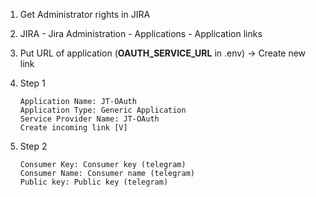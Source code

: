 1. Get Administrator rights in JIRA
2. JIRA - Jira Administration - Applications - Application links
3. Put URL of application (**OAUTH_SERVICE_URL** in .env) -> Create new link
4. Step 1
    ```
    Application Name: JT-OAuth
    Application Type: Generic Application
    Service Provider Name: JT-OAuth
    Create incoming link [V]
    ```
    
5. Step 2
    ```.env
    Consumer Key: Consumer key (telegram)
    Consumer Name: Consumer name (telegram)
    Public key: Public key (telegram)
    ```
